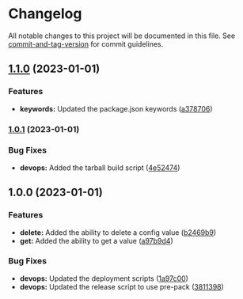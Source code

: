 # Changelog

All notable changes to this project will be documented in this file. See [commit-and-tag-version](https://github.com/absolute-version/commit-and-tag-version) for commit guidelines.

## [1.1.0](https://github.com/entrostat/config-or-ask/compare/v1.0.1...v1.1.0) (2023-01-01)


### Features

* **keywords:** Updated the package.json keywords ([a378706](https://github.com/entrostat/config-or-ask/commit/a378706029df96c89bc5af68f933693ff238c4c5))

### [1.0.1](https://github.com/entrostat/config-or-ask/compare/v1.0.0...v1.0.1) (2023-01-01)


### Bug Fixes

* **devops:** Added the tarball build script ([4e52474](https://github.com/entrostat/config-or-ask/commit/4e52474ea4a1eed7d922863f1cfa99ce59035dfa))

## 1.0.0 (2023-01-01)


### Features

* **delete:** Added the ability to delete a config value ([b2469b9](https://github.com/entrostat/config-or-ask/commit/b2469b9d214ab0e63e025dca5782ef85659bcc64))
* **get:** Added the ability to get a value ([a97b9d4](https://github.com/entrostat/config-or-ask/commit/a97b9d49012655ecf024d3a32c3bb72892ef56fc))


### Bug Fixes

* **devops:** Updated the deployment scripts ([1a97c00](https://github.com/entrostat/config-or-ask/commit/1a97c00cc1b9cc833fd39d106b09d5405f3fe74e))
* **devops:** Updated the release script to use pre-pack ([3811398](https://github.com/entrostat/config-or-ask/commit/38113981d813f057eb9642c0d51532407c532bed))
